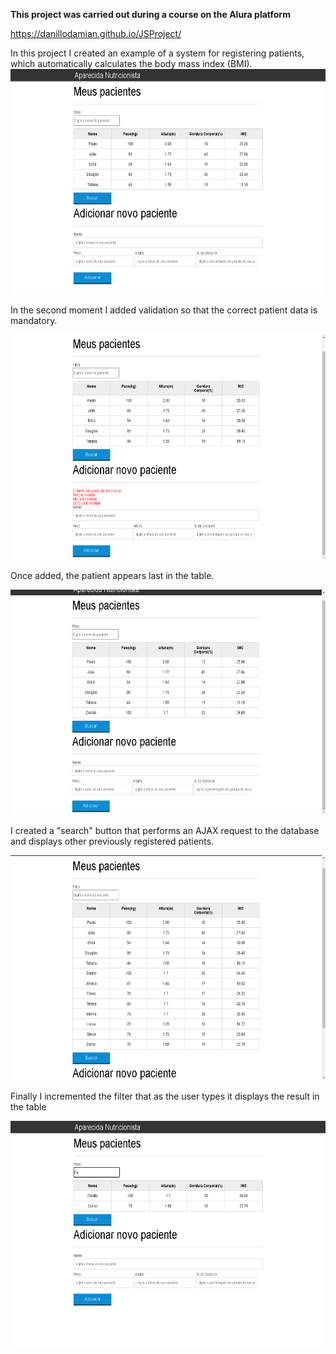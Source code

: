 <strong>This project was carried out during a course on the Alura platform</strong>

https://danillodamian.github.io/JSProject/


In this project I created an example of a system for registering patients, which automatically calculates the body mass index (BMI).
<img height="360em" src="https://github.com/DanilloDamian/JSProject/blob/main/Content/img/Screenshot_1.png"/>

In the second moment I added validation so that the correct patient data is mandatory.

<img height="360em" src="https://github.com/DanilloDamian/JSProject/blob/main/Content/img/Screenshot_2.png"/>

Once added, the patient appears last in the table.

<img height="360em" src="https://github.com/DanilloDamian/JSProject/blob/main/Content/img/Screenshot_3.png"/>

I created a "search" button that performs an AJAX request to the database and displays other previously registered patients.

<img height="360em" src="https://github.com/DanilloDamian/JSProject/blob/main/Content/img/Screenshot_4.png"/>


Finally I incremented the filter that as the user types it displays the result in the table

<img height="360em" src="https://github.com/DanilloDamian/JSProject/blob/main/Content/img/Screenshot_5.png"/>
